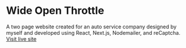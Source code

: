 # Wide Open Throttle
A two page website created for an auto service company designed by myself and developed using React, Next.js, Nodemailer, and reCaptcha.
[Visit live site]([https://www.ralabbe.com/](https://wotautogarage.com/))
